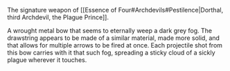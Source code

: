 The signature weapon of [[Essence of Four#Archdevils#Pestilence|Dorthal, third Archdevil, the Plague Prince]].

A wrought metal bow that seems to eternally weep a dark grey fog. The drawstring appears to be made of a similar material, made more solid, and that allows for multiple arrows to be fired at once. Each projectile shot from this bow carries with it that such fog, spreading a sticky cloud of a sickly plague wherever it touches. 